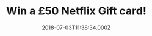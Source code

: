 ---
campaign-uuid: "c-96e33c65-a946-45c1-b0ea-3b4c9e8b3d42"
type: "Competition"
category: "Gift"
date: "2018-07-03T11:38:34.000Z"
end-date: "2018-08-03T23:59:00.000Z"
disable-form: false
is_promoted: true
has_entry_page: true
title: "Win a £50 Netflix Gift card!"
competition-description: "<p>Calling all Netflix lovers! Sure you won’t want to miss\
  \ this! We’ve managed to get our hands on a £50 Netflix Gift card for YOU to get\
  \ stuck into your favourite shows! House of Paper, Stranger Things… and that is\
  \ just the beginning!</p>\r\n<p>Do you want it? You know what to do…</p>"
hero-header: "Win a £50 Netflix Gift card!"
terms-confirmation: "N/A"
banner-img: "https://assets.expresslyapp.com/asset-447354c7-4e7d-44d5-ab96-88ca72a1fdd8.jpg"
logo-left-href: "https://www.netflix.com/gb-es/"
logo-left-image: "https://assets.expresslyapp.com/a077b12e-42c4-48de-a557-05642c67abf4-thumb.png"
logo-left-title: "netflix"
bg-image-hero: "https://assets.expresslyapp.com/asset-b5faf16c-eda8-42c2-b399-0321e85155a2.jpg"
bg-image-first: "https://assets.expresslyapp.com/asset-8cfdf1d0-3824-4a8c-8bf0-2602877e8b89.jpg"
bg-image-second: "https://assets.expresslyapp.com/asset-42cc567e-3563-4040-92a7-3e2360fd07ae.jpg"
section1-content: "<p>Netflix is the world's leading internet entertainment service\
  \ with 125 million memberships in over 190 countries enjoying TV series, documentaries\
  \ and feature films across a wide variety of genres and languages.</p>\r\n<p>Members\
  \ can watch as much as they want, anytime, anywhere, on any internet-connected screen.\
  \ Members can play, pause and resume watching, all without commercials or commitments..</p>"
section2-content: "<p>Netflix’s library contains a broad range of hit movies and shows\
  \ from major networks. TV series like Arrow, The Flash, Scandal, Grey’s Anatomy,The\
  \ Walking Dead…. & many more!</p>\r\n<p>If you don’t want to miss any of the shows\
  \ hurry up! Enter the form below and you could be enjoying your favourite shows\
  \ anywhere with a £50 Netflix Gift card!</p>\r\n<p>Good luck!</p>"
entry-title: "Win a £50 Netflix Gift card!"
entry-content: "Enter the draw to win a £50 Netflix Gift card by completing the form\
  \ below before 23:59 on 3th of August 2018."
has-winner: false
prize-description: "A £50 Netflix Gift card!"
special-conditions: "Multiple entries are allowed up to one every day."
---